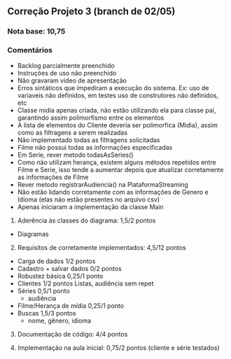 ## Correção Projeto 3 (branch de 02/05)

### Nota base: 10,75

### Comentários

- Backlog parcialmente preenchido
- Instruções de uso não preenchido
- Não gravaram video de apresentação
- Erros sintáticos que impediram a execução do sistema. Ex: uso de variaveis não definidos, em testes uso de construtores não definidos, etc
- Classe midia apenas criada, não estão utilizando ela para classe pai, garantindo assim polimorfismo entre os elementos
- A lista de elementos do Cliente deveria ser polimorfica (Midia), assim como as filtragens a serem realizadas
- Não implementado todas as filtragens solicitadas
- Filme não possui todas as informações especificadas
- Em Serie, rever metodo todasAsSeries()
- Como não utilizam herança, existem alguns métodos repetidos entre Filme e Serie, isso tende a aumentar depois que atualizar corretamente as informações de Filme
- Rever metodo registrarAudiencia() na PlataformaStreaming
- Não estão lidando corretamente com as informações de Genero e Idioma (elas não estão presentes no arquivo csv)
- Apenas iniciaram a implementação da classe Main

1. Aderência às classes do diagrama: 1,5/2 pontos
  - Diagramas

2. Requisitos de corretamente implementados: 4,5/12 pontos
  - Carga de dados					1/2 pontos
  - Cadastro + salvar dados			0/2 pontos
  - Robustez básica					0,25/1 ponto
  - Clientes							1/2 pontos
	Listas, audiência sem repet
  - Séries							0,5/1 ponto
	 - audiência
  - Filme/Herança de mídia			0,25/1 ponto
  - Buscas 							1,5/3 pontos
	 - nome, gênero, idioma

3. Documentação de código: 4/4 pontos

4. Implementação na aula inicial: 0,75/2 pontos (cliente e série testados)
